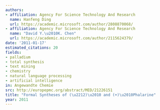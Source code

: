 ```yaml
---
authors:
- affiliation: Agency For Science Technology And Research
  name: Hanfeng Ding
  url: https://academic.microsoft.com/author/2808870068/
- affiliation: Agency For Science Technology And Research
  name: "David Y.\u2010K. Chen"
  url: https://academic.microsoft.com/author/2115624379/
date: '2011-01-17'
estimated_citations: 20
fields:
- palladium
- total synthesis
- text mining
- chemistry
- natural language processing
- artificial intelligence
in: Angewandte Chemie
src: http://europepmc.org/abstract/MED/21226151
title: "Formal Syntheses of (\u2212)\u2010 and (+)\u2010Phalarine"
year: 2011
---
```

